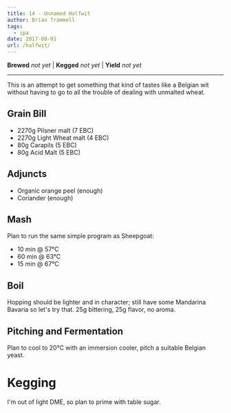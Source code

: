 ```yaml
---
title: 14 - Unnamed Halfwit
author: Brian Trammell
tags:
  - ipa
date: 2017-08-01
url: /halfwit/
---
```


**Brewed** *not yet* | **Kegged** *not yet* | **Yield** *not yet*
- - -

This is an attempt to get something that kind of tastes like a Belgian wit without having to go to all the trouble of dealing with unmalted wheat.

## Grain Bill

- 2270g Pilsner malt (7 EBC)
- 2270g Light Wheat malt (4 EBC)
- 80g Carapils (5 EBC)
- 80g Acid Malt (5 EBC)

## Adjuncts

- Organic orange peel (enough)
- Coriander (enough)

## Mash

Plan to run the same simple program as Sheepgoat:

- 10 min @ 57&deg;C
- 60 min @ 63&deg;C 
- 15 min @ 67&deg;C

## Boil

Hopping should be lighter and in character; still have some Mandarina Bavaria so let's try that. 25g bittering, 25g flavor, no aroma.

## Pitching and Fermentation

Plan to cool to 20&deg;C with an immersion cooler, pitch a suitable Belgian yeast.

# Kegging

I'm out of light DME, so plan to prime with table sugar.

